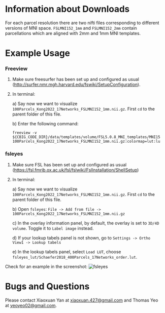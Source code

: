 Information about Downloads
===========================
For each parcel resolution there are two nifti files corresponding to different versions of MNI space. `FSLMNI152_1mm` and `FSLMNI152_2mm` contain parcellations which are aligned with 2mm and 1mm MNI templates.

Example Usage
=============
### Freeview
1) Make sure freesurfer has been set up and configured as usual (http://surfer.nmr.mgh.harvard.edu/fswiki/SetupConfiguration).  
 
2) In terminal: 

   a) Say now we want to visualize `100Parcels_Kong2022_17Networks_FSLMNI152_1mm.nii.gz`. First `cd` to the parent folder of this file.
   
   b) Enter the following command:

      ```
      freeview -v ${CBIG_CODE_DIR}/data/templates/volume/FSL5.0.8_MNI_templates/MNI152_T1_2mm_brain.nii.gz   100Parcels_Kong2022_17Networks_FSLMNI152_1mm.nii.gz:colormap=lut:lut=./freeview_lut/100Parcels_Kong2022_17Networks_LUT.txt
      ```  

### fsleyes
1) Make sure FSL has been set up and configured as usual (https://fsl.fmrib.ox.ac.uk/fsl/fslwiki/FslInstallation/ShellSetup)
 
2) In terminal: 

   a) Say now we want to visualize `100Parcels_Kong2022_17Networks_FSLMNI152_1mm.nii.gz`. First `cd` to the parent folder of this file.
   
   b) Open `fsleyes`: `File -> Add from file -> 100Parcels_Kong2022_17Networks_FSLMNI152_1mm.nii.gz`
  
   c) In the overlay information panel, by default, the overlay is set to `3D/4D volume`. Toggle it to `Label image` instead.

   d) If your lookup tabels panel is not shown, go to `Settings -> Ortho View1 -> Lookup tabels`

   e) In the lookup tabels panel, select `Load LUT`, choose `fsleyes_lut/Schaefer2018_400Parcels_17Networks_order.lut`.

Check for an example in the screenshot:
![fsleyes](https://user-images.githubusercontent.com/20438248/118851796-ba356000-b904-11eb-8f33-33d05cd7fa8a.png) 


Bugs and Questions
==================
Please contact Xiaoxuan Yan at xiaoxuan.427@gmail.com and Thomas Yeo at yeoyeo02@gmail.com.


